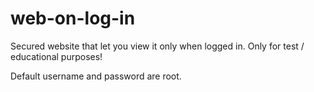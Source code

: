 # web-on-log-in
Secured website that let you view it only when logged in. Only for test / educational purposes!

Default username and password are root.
